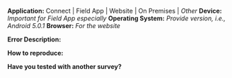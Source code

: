 **Application:** Connect | Field App | Website | On Premises | _Other_
**Device:** _Important for Field App especially_
**Operating System:** _Provide version, i.e., Android 5.0.1_
**Browser:** _For the website_

**Error Description:** 

**How to reproduce:**

**Have you tested with another survey?** 

